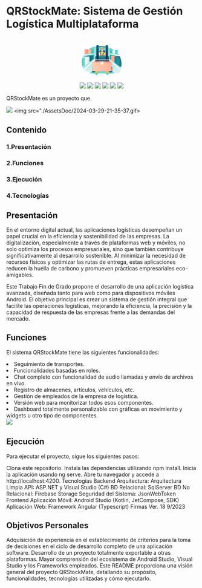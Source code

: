  # QRStockMate: Sistema de Gestión Logística Multiplataforma
<h1 align="center"><img height="80" align="center" src="./AssetsDoc/app_icon_removed.png"/></h1>


<p align="center"> 
<img src="https://img.shields.io/badge/Plataforma-Web|Android-green"/> <img src="https://img.shields.io/badge/Framework-Angular|.NET|SDK Android|JetCompose|Swagger-red"/> 
<img src="https://img.shields.io/badge/Angular-^15.2.2-green"/> 
<img src="https://img.shields.io/badge/Versi%C3%B3n-3.2.7-gray"/> 
<img src="https://img.shields.io/badge/Language-Typescript|Javascript|HTML|CSS|kotlin-lightblue"/>
<img src="https://img.shields.io/badge/Backend-Firebase|SqlServer|ASP.NET|Swagger|WebHook-orange"/>
</p>

<p>QRStockMate es un proyecto que.</p> 


<img src="./AssetsDoc/2024-03-29-21-59-39.gif"> <img src="./AssetsDoc/2024-03-29-21-35-37.gif>



## Contenido
<div>

  <h3>1.Presentación</h3>
  <h3>2.Funciones</h3>
  <h3>3.Ejecución</h3>
  <h3>4.Tecnologías</h3>
 
</div>

## Presentación
En el entorno digital actual, las aplicaciones logísticas desempeñan un papel crucial en la eficiencia y sostenibilidad de las empresas. La digitalización, especialmente a través de plataformas web y móviles, no solo optimiza los procesos empresariales, sino que también contribuye significativamente al desarrollo sostenible. Al minimizar la necesidad de recursos físicos y optimizar las rutas de entrega, estas aplicaciones reducen la huella de carbono y promueven prácticas empresariales eco-amigables.

Este Trabajo Fin de Grado propone el desarrollo de una aplicación logística avanzada, diseñada tanto para web como para dispositivos móviles Android. El objetivo principal es crear un sistema de gestión integral que facilite las operaciones logísticas, mejorando la eficiencia, la precisión y la capacidad de respuesta de las empresas frente a las demandas del mercado.

## Funciones
El sistema QRStockMate tiene las siguientes funcionalidades:

<li>Seguimiento de transportes.</li>
<li>Funcionalidades basadas en roles.</li>
<li>Chat completo con funcionalidad de audio llamadas y envío de archivos en vivo.</li>
<li>Registro de almacenes, artículos, vehículos, etc.</li>
<li>Gestión de empleados de la empresa de logística.</li>
<li>Versión web para monitorizar todos esos componentes.</li>
<li>Dashboard totalmente personalizable con gráficas en movimiento y widgets u otro tipo de componentes.</li>


<img src="./AssetsDoc/image (4).png">


## Ejecución
Para ejecutar el proyecto, sigue los siguientes pasos:

Clona este repositorio.
Instala las dependencias utilizando npm install.
Inicia la aplicación usando ng serve.
Abre tu navegador y accede a http://localhost:4200.
Tecnologías
Backend
Arquitectura: Arquitectura Limpia
API: ASP.NET y Visual Studio (C#)
BD Relacional: SqlServer
BD No Relacional: Firebase Storage
Seguridad del Sistema: JsonWebToken
Frontend
Aplicación Móvil: Android Studio (Kotlin, JetCompose, SDK)
Aplicación Web: Framework Angular (Typescript)
Firmas
Ver. 18 9/2023

## Objetivos Personales
Adquisición de experiencia en el establecimiento de criterios para la toma de decisiones en el ciclo de desarrollo completo de una aplicación software.
Desarrollo de un proyecto totalmente exportable a otras plataformas.
Mayor comprensión del ecosistema de Android Studio, Visual Studio y los Frameworks empleados.
Este README proporciona una visión general del proyecto QRStockMate, detallando su propósito, funcionalidades, tecnologías utilizadas y cómo ejecutarlo.